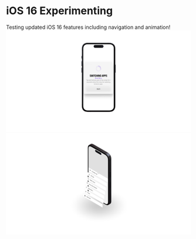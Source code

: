# iOS 16 Experimenting
Testing updated iOS 16 features including navigation and animation! <br>
![iOS 16](iOS16.png)
![iOS 16 3D Rendering](iOS163D.png)

